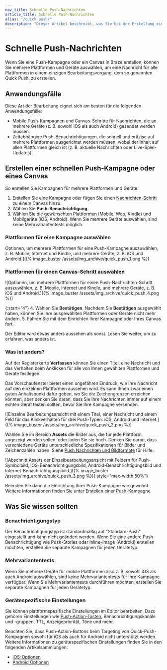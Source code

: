 ```yaml
---
nav_title: Schnelle Push-Nachrichten
article_title: Schnelle Push-Nachrichten
alias: "/quick_push/"
description: "Dieser Artikel beschreibt, was Sie bei der Erstellung einer Push-Kampagne oder eines Canvas mit der Push-Schnellbearbeitung beachten sollten."
---
```


# Schnelle Push-Nachrichten

Wenn Sie eine Push-Kampagne oder ein Canvas in Braze erstellen, können Sie mehrere Plattformen und Geräte auswählen, um eine Nachricht für alle Plattformen in einem einzigen Bearbeitungsvorgang, dem so genannten Quick Push, zu erstellen.

## Anwendungsfälle

Diese Art der Bearbeitung eignet sich am besten für die folgenden Anwendungsfälle:

- Mobile Push-Kampagnen und Canvas-Schritte für Nachrichten, die an mehrere Geräte (z. B. sowohl iOS als auch Android) gesendet werden müssen.
- Zeitabhängige Push-Benachrichtigungen, die schnell und präzise auf mehrere Plattformen ausgerichtet werden müssen, wobei der Inhalt auf allen Plattformen gleich ist (z. B. aktuelle Nachrichten oder Live-Spiel-Updates).

## Erstellen einer schnellen Push-Kampagne oder eines Canvas

So erstellen Sie Kampagnen für mehrere Plattformen und Geräte:

1. Erstellen Sie eine Kampagne oder fügen Sie einen [Nachrichten-Schritt]({{site.baseurl}}/user_guide/engagement_tools/canvas/canvas_components/message_step/) zu einem Canvas hinzu.  
2. Wählen Sie **Push-Benachrichtigung**.
3. Wählen Sie die gewünschten Plattformen (Mobile, Web, Kindle) und Mobilgeräte (iOS, Android). Wenn Sie mehrere Geräte auswählen, sind keine Mehrvariantentests möglich.

### Plattformen für eine Kampagne auswählen
Optionen, um mehrere Plattformen für eine Push-Kampagne auszuwählen, z. B. Mobile, Internet und Kindle, und mehrere Geräte, z. B. iOS und Android.]({% image_buster /assets/img_archive/quick_push_1.png %})

### Plattformen für einen Canvas-Schritt auswählen
\![Optionen, um mehrere Plattformen für einen Push-Nachrichten-Schritt auszuwählen, z. B. Mobile, Internet und Kindle, und mehrere Geräte, z. B. iOS und Android.]({% image_buster /assets/img_archive/quick_push_4.png %})

{:start="4"}
4\. Wählen Sie **Bestätigen**. Nachdem Sie **Bestätigen** ausgewählt haben, können Sie Ihre ausgewählten Plattformen oder Geräte nicht mehr ändern.
5\. Fahren Sie mit dem Einrichten Ihrer Kampagne oder Ihres Canvas fort.

Der Editor wird etwas anders aussehen als sonst. Lesen Sie weiter, um zu erfahren, was anders ist.

### Was ist anders?

Auf der Registerkarte **Verfassen** können Sie einen Titel, eine Nachricht und das Verhalten beim Anklicken für alle von Ihnen gewählten Plattformen und Geräte festlegen.

Das Vorschaufenster bietet einen ungefähren Eindruck, wie Ihre Nachricht auf den einzelnen Plattformen aussehen wird. Es kann Ihnen zwar einen guten Anhaltspunkt dafür geben, wo Sie die Zeichengrenzen erreichen könnten, aber denken Sie daran, dass Sie Ihre Nachrichten immer auf einem echten Gerät testen sollten, bevor Sie Ihre Kampagne versenden.

\![Einzelne Bearbeitungsansicht mit einem Titel, einer Nachricht und einem Feld für das Klickverhalten für drei Push-Typen: iOS, Android und Internet.]({% image_buster /assets/img_archive/quick_push_2.png %})

Wählen Sie im Bereich **Assets** die Bilder aus, die für jede Plattform angezeigt werden sollen, oder laden Sie sie hoch. Denken Sie daran, dass verschiedene Geräte unterschiedliche Spezifikationen für Bilder und Zeichenzahlen haben. Siehe [Push Nachrichten und Bildformate]({{site.baseurl}}/user_guide/message_building_by_channel/push/best_practices/message_format/) für Hilfe.

\![Abschnitt Assets der Einzelbearbeitungsansicht mit Feldern für Push-Symbolbild, iOS-Benachrichtigungsbild, Android-Benachrichtigungsbild und Internet-Benachrichtigungsbild.]({% image_buster /assets/img_archive/quick_push_3.png %}){:style="max-width:50%"}

Beenden Sie dann die Einrichtung Ihrer Push-Kampagne wie gewohnt. Weitere Informationen finden Sie unter [Erstellen einer Push-Kampagne]({{site.baseurl}}/user_guide/message_building_by_channel/push/creating_a_push_message/).

## Was Sie wissen sollten

### Benachrichtigungstyp

Der Benachrichtigungstyp ist standardmäßig auf "Standard-Push" eingestellt und kann nicht geändert werden. Wenn Sie eine andere Push-Benachrichtigung wie Push-Stories oder Inline-Image (Android) erstellen möchten, erstellen Sie separate Kampagnen für jeden Gerätetyp.

### Mehrvariantentests

Wenn Sie mehrere Geräte für mobile Plattformen also z. B. sowohl iOS als auch Android auswählen, sind keine Mehrvariantentests für Ihre Kampagne verfügbar. Wenn Sie Mehrvariantentests durchführen möchten, erstellen Sie separate Kampagnen für jeden Gerätetyp.

### Gerätespezifische Einstellungen

Sie können plattformspezifische Einstellungen im Editor bearbeiten. Dazu gehören Einstellungen wie [Push-Action-Tasten]({{site.baseurl}}/user_guide/message_building_by_channel/push/advanced_push_options/push_action_buttons/), Benachrichtigungskanäle und -gruppen, TTL, Anzeigepriorität, Töne und mehr. 

Beachten Sie, dass Push-Action-Buttons beim Targeting von Quick-Push-Kampagnen sowohl für iOS als auch für Android nicht unterstützt werden. Weitere Informationen zu gerätespezifischen Einstellungen finden Sie in den folgenden Artikelsammlungen:

- [iOS-Optionen]({{site.baseurl}}/user_guide/message_building_by_channel/push/ios)
- [Android Optionen]({{site.baseurl}}/user_guide/message_building_by_channel/push/android)



